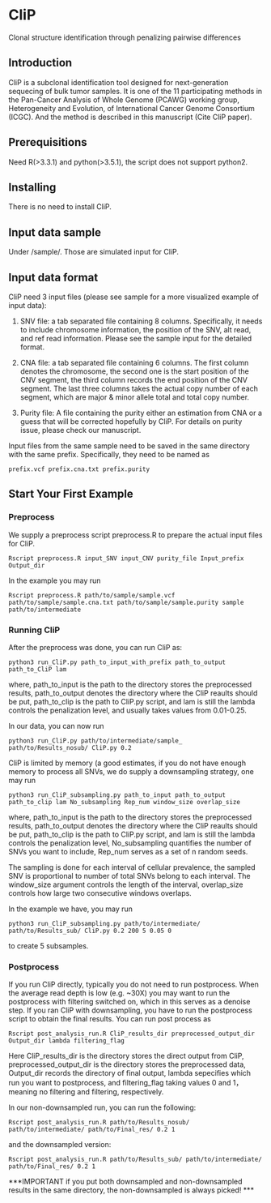 # CliP
Clonal structure identification through penalizing pairwise differences

## Introduction
CliP is a subclonal identification tool designed for next-generation sequecing of bulk tumor samples. It is one of the 11  participating methods in the Pan-Cancer Analysis of Whole Genome (PCAWG) working group, Heterogeneity and Evolution, of International Cancer Genome Consortium (ICGC). And the method is described in this manuscript (Cite CliP paper).

## Prerequisitions
Need R(>3.3.1) and python(>3.5.1), the script does not support python2.

## Installing
There is no need to install CliP.

## Input data sample
Under /sample/. Those are simulated input for CliP.

## Input data format
CliP need 3 input files (please see sample for a more visualized example of input data):

1. SNV file: a tab separated file containing 8 columns. Specifically, it needs to include chromosome information, the position of the SNV, alt read, and ref read information. Please see the sample input for the detailed format. 

2. CNA file: a tab separated file containing 6 columns. The first column denotes the chromosome, the second one is the start position of the CNV segment, the third column records the end position of the CNV segment. The last three columns takes the actual copy number of each segment, which are major & minor allele total and total copy number.

3. Purity file: A file containing the purity either an estimation from CNA or a guess that will be corrected hopefully by CliP. For details on purity issue, please check our manuscript. 

Input files from the same sample need to be saved in the same directory with the same prefix. Specifically, they need to be named as
```
prefix.vcf prefix.cna.txt prefix.purity
```

## Start Your First Example

### Preprocess 
We supply a preprocess script preprocess.R to prepare the actual input files for CliP.
```
Rscript preprocess.R input_SNV input_CNV purity_file Input_prefix Output_dir
```

In the example you may run
```
Rscript preprocess.R path/to/sample/sample.vcf path/to/sample/sample.cna.txt path/to/sample/sample.purity sample path/to/intermediate
```

### Running CliP
After the preprocess was done, you can run CliP as:
```
python3 run_CliP.py path_to_input_with_prefix path_to_output path_to_CliP lam
```
where, path_to_input is the path to the directory stores the preprocessed results, path_to_output denotes the directory where the CliP reaults should be put, path_to_clip is the path to CliP.py script, and lam is still the lambda controls the penalization level, and usually takes values from 0.01-0.25.

In our data, you can now run
```
python3 run_CliP.py path/to/intermediate/sample_ path/to/Results_nosub/ CliP.py 0.2
```

CliP is limited by memory (a good estimates, if you do not have enough memory to process all SNVs, we do supply a downsampling strategy, one may run 
```
python3 run_CliP_subsampling.py path_to_input path_to_output path_to_clip lam No_subsampling Rep_num window_size overlap_size
```
where, path_to_input is the path to the directory stores the preprocessed results, path_to_output denotes the directory where the CliP reaults should be put, path_to_clip is the path to CliP.py script, and lam is still the lambda controls the penalization level, No_subsampling quantifies the number of SNVs you want to include, Rep_num serves as a set of n random seeds.

The sampling is done for each interval of cellular prevalence, the sampled SNV is proportional to number of total SNVs belong to each interval. The window_size argument controls the length of the interval, overlap_size controls how large two consecutive windows overlaps. 

In the example we have, you may run
```
python3 run_CliP_subsampling.py path/to/intermediate/ path/to/Results_sub/ CliP.py 0.2 200 5 0.05 0

```
to create 5 subsamples.
### Postprocess
If you run CliP directly, typically you do not need to run postprocess. When the average read depth is low (e.g. ~30X) you may want to run the postprocess with filtering switched on, which in this serves as a denoise step. If you ran CliP with downsampling, you have to run the postprocess script to obtain the final results. You can run post process as
```
Rscript post_analysis_run.R CliP_results_dir preprocessed_output_dir Output_dir lambda filtering_flag
```
Here CliP_results_dir is the directory stores the direct output from CliP, preprocessed_output_dir is the directory stores the preprocessed data, Output_dir records the directory of final output, lambda sepecifies which run you want to postprocess, and 
filtering_flag taking values 0 and 1， meaning no filtering and filtering, respectively. 

In our non-downsampled run, you can run the following:
```
Rscript post_analysis_run.R path/to/Results_nosub/ path/to/intermediate/ path/to/Final_res/ 0.2 1
```
and the downsampled version:
```
Rscript post_analysis_run.R path/to/Results_sub/ path/to/intermediate/ path/to/Final_res/ 0.2 1
```
***IMPORTANT if you put both downsampled and non-downsampled results in the same directory, the non-downsampled is always picked! ***





